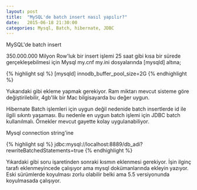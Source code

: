 ```yaml
---
layout: post
title:  "MySQL'de batch insert nasıl yapılır?"
date:   2015-06-18 21:30:00
categories: Mysql, Batch, hibernate, JDBC
---
```


MySQL'de batch insert

350.000.000 Milyon Row'luk bir insert işlemi 25 saat gibi kısa bir sürede gerçekleşebilmesi için Mysql my.cnf my.ini dosyalarında [mysqld] altına;

{% highlight sql %}
[mysqld]
innodb_buffer_pool_size=2G
{% endhighlight %}

Yukarıdaki gibi ekleme yapmak gerekiyor. Ram miktarı mevcut sisteme göre değiştirilebilir, 4gb'lik bir Mac bilgisayarda bu değer uygun.

Hibernate Batch işlemleri için uygun değil nedenide batch insertlerde id ile ilgili sıkıntı yaşaması. Bu nedenle en uygun batch işlemi için JDBC batch kullanılmalı. Örnekler mevcut gayette kolay uygulanabiliyor.

Mysql connection string'ine 

{% highlight sql %}
jdbc:mysql://localhost:8889/db_adi?rewriteBatchedStatements=true
{% endhighlight %}

Yıkardaki gibi soru işaretinden sonraki kısmın eklenmesi gerekiyor. İşin ilginç tarafı eklenmeyincede çalışıyor ama mysql dokümanlarında ekleyin yazıyor. Eski sürümlerde koyulması zorlu olabilir belki ama 5.5 versiyonunda koyulmasada çalışıyor.